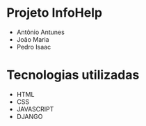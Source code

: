 # Projeto InfoHelp

- Antônio Antunes
- João Maria
- Pedro Isaac

# Tecnologias utilizadas

- HTML
- CSS
- JAVASCRIPT
- DJANGO